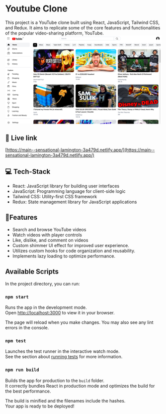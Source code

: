 # Youtube Clone
This project is a YouTube clone built using React, JavaScript, Tailwind CSS, and Redux. It aims to replicate some of the core features and functionalities of the popular video-sharing platform, YouTube.
![Home page](./src/imgs/Screenshot%20from%202023-08-15%2016-55-19.png)

## 🔗 Live link
[https://main--sensational-lamington-3a479d.netlify.app/](https://main--sensational-lamington-3a479d.netlify.app/)

## 💻 Tech-Stack 
- React: JavaScript library for building user interfaces
- JavaScript: Programming language for client-side logic
- Tailwind CSS: Utility-first CSS framework
- Redux: State management library for JavaScript applications

## 📓Features 
- Search and browse YouTube videos
- Watch videos with player controls
- Like, dislike, and comment on videos
- Custom shimmer UI effect for improved user experience.
- Utilizes custom hooks for code organization and reusability.
- Implements lazy loading to optimize performance.

## Available Scripts

In the project directory, you can run:

### `npm start`

Runs the app in the development mode.\
Open [http://localhost:3000](http://localhost:3000) to view it in your browser.

The page will reload when you make changes.
You may also see any lint errors in the console.

### `npm test`

Launches the test runner in the interactive watch mode.\
See the section about [running tests](https://facebook.github.io/create-react-app/docs/running-tests) for more information.

### `npm run build`

Builds the app for production to the `build` folder.\
It correctly bundles React in production mode and optimizes the build for the best performance.

The build is minified and the filenames include the hashes.\
Your app is ready to be deployed!

